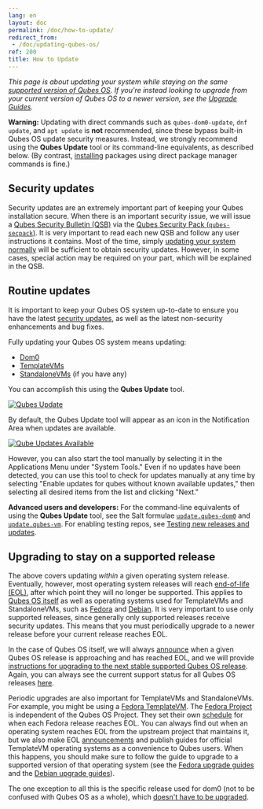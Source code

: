 ```yaml
---
lang: en
layout: doc
permalink: /doc/how-to-update/
redirect_from:
 - /doc/updating-qubes-os/
ref: 200
title: How to Update
---
```


*This page is about updating your system while staying on the same [supported version of Qubes OS](/doc/supported-versions/#qubes-os).
If you're instead looking to upgrade from your current version of Qubes OS to a newer version, see the [Upgrade Guides](/doc/upgrade/).*

<div class="alert alert-danger" role="alert">
  <i class="fa fa-exclamation-triangle"></i>
  <b>Warning:</b> Updating with direct commands such as <code>qubes-dom0-update</code>, <code>dnf update</code>, and <code>apt update</code> is <b>not</b> recommended, since these bypass built-in Qubes OS update security measures.
  Instead, we strongly recommend using the <b>Qubes Update</b> tool or its command-line equivalents, as described below.
  (By contrast, <a href="/doc/software-update-domu/#installing-software-in-templatevms">installing</a> packages using direct package manager commands is fine.)
</div>

## Security updates

Security updates are an extremely important part of keeping your Qubes installation secure.
When there is an important security issue, we will issue a [Qubes Security Bulletin (QSB)](/security/bulletins/) via the [Qubes Security Pack (`qubes-secpack`)](/security/pack/).
It is very important to read each new QSB and follow any user instructions it contains.
Most of the time, simply [updating your system normally](#routine-updates) will be sufficient to obtain security updates.
However, in some cases, special action may be required on your part, which will be explained in the QSB.

## Routine updates

It is important to keep your Qubes OS system up-to-date to ensure you have the latest [security updates](#security-updates), as well as the latest non-security enhancements and bug fixes.

Fully updating your Qubes OS system means updating:

- [Dom0](/doc/how-to-install-software-in-dom0/)
- [TemplateVMs](/doc/how-to-install-software/#updating-software-in-templatevms)
- [StandaloneVMs](/doc/how-to-install-software/#standalonevms) (if you have any)

You can accomplish this using the **Qubes Update** tool.

[![Qubes Update](/attachment/wiki/QubesScreenshots/r4.0-software-update.png)](/attachment/wiki/QubesScreenshots/r4.0-software-update.png)

By default, the Qubes Update tool will appear as an icon in the Notification Area when updates are available.

[![Qube Updates Available](/attachment/wiki/QubesScreenshots/r4.0-qube-updates-available.png)](/attachment/wiki/QubesScreenshots/r4.0-qube-updates-available.png)

However, you can also start the tool manually by selecting it in the Applications Menu under "System Tools."
Even if no updates have been detected, you can use this tool to check for updates manually at any time by selecting "Enable updates for qubes without known available updates," then selecting all desired items from the list and clicking "Next."

<div class="alert alert-info" role="alert">
  <i class="fa fa-info-circle"></i>
  <b>Advanced users and developers:</b> For the command-line equivalents of using the <b>Qubes Update</b> tool, see the Salt formulae <a href="/doc/salt/#updatequbes-dom0"><code>update.qubes-dom0</code></a> and <a href="/doc/salt/#updatequbes-vm"><code>update.qubes-vm</code></a>. For enabling testing repos, see <a href="/doc/testing/">Testing new releases and updates</a>.
</div>

## Upgrading to stay on a supported release

The above covers updating *within* a given operating system release.
Eventually, however, most operating system releases will reach [end-of-life (EOL)](https://fedoraproject.org/wiki/End_of_life), after which point they will no longer be supported.
This applies to [Qubes OS itself](/doc/supported-versions/#qubes-os) as well as operating systems used for TemplateVMs and StandaloneVMs, such as [Fedora](/doc/templates/fedora/) and [Debian](/doc/templates/debian/).
It is very important to use only supported releases, since generally only supported releases receive security updates.
This means that you must periodically upgrade to a newer release before your current release reaches EOL.

In the case of Qubes OS itself, we will always [announce](/news/categories/#releases) when a given Qubes OS release is approaching and has reached EOL, and we will provide [instructions for upgrading to the next stable supported Qubes OS release](/doc/upgrade/).
Again, you can always see the current support status for all Qubes OS releases [here](/doc/supported-versions/#qubes-os).

Periodic upgrades are also important for TemplateVMs and StandaloneVMs.
For example, you might be using a [Fedora TemplateVM](/doc/templates/fedora/).
The [Fedora Project](https://getfedora.org/) is independent of the Qubes OS Project.
They set their own [schedule](https://fedoraproject.org/wiki/Fedora_Release_Life_Cycle#Maintenance_Schedule) for when each Fedora release reaches EOL.
You can always find out when an operating system reaches EOL from the upstream project that maintains it, but we also make EOL [announcements](/news/categories/#announcements) and publish guides for official TemplateVM operating systems as a convenience to Qubes users.
When this happens, you should make sure to follow the guide to upgrade to a supported version of that operating system (see the [Fedora upgrade guides](/doc/templates/fedora/#upgrading) and the [Debian upgrade guides](/doc/templates/debian/#upgrading)).

The one exception to all this is the specific release used for dom0 (not to be confused with Qubes OS as a whole), which [doesn't have to be upgraded](/doc/supported-versions/#note-on-dom0-and-eol).

